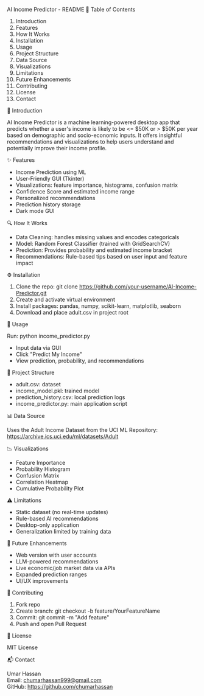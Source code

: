 AI Income Predictor - README
📌 Table of Contents

1. Introduction
2. Features
3. How It Works
4. Installation
5. Usage
6. Project Structure
7. Data Source
8. Visualizations
9. Limitations
10. Future Enhancements
11. Contributing
12. License
13. Contact

🧩 Introduction

AI Income Predictor is a machine learning-powered desktop app that predicts whether a user's income is likely to be <= $50K or > $50K per year based on demographic and socio-economic inputs. It offers insightful recommendations and visualizations to help users understand and potentially improve their income profile.

✨ Features

- Income Prediction using ML
- User-Friendly GUI (Tkinter)
- Visualizations: feature importance, histograms, confusion matrix
- Confidence Score and estimated income range
- Personalized recommendations
- Prediction history storage
- Dark mode GUI

🔍 How It Works

- Data Cleaning: handles missing values and encodes categoricals
- Model: Random Forest Classifier (trained with GridSearchCV)
- Prediction: Provides probability and estimated income bracket
- Recommendations: Rule-based tips based on user input and feature impact

⚙️ Installation

1. Clone the repo: git clone https://github.com/your-username/AI-Income-Predictor.git
2. Create and activate virtual environment
3. Install packages: pandas, numpy, scikit-learn, matplotlib, seaborn
4. Download and place adult.csv in project root

🚀 Usage

Run: python income_predictor.py
- Input data via GUI
- Click "Predict My Income"
- View prediction, probability, and recommendations

📁 Project Structure

- adult.csv: dataset
- income_model.pkl: trained model
- prediction_history.csv: local prediction logs
- income_predictor.py: main application script

📊 Data Source

Uses the Adult Income Dataset from the UCI ML Repository: https://archive.ics.uci.edu/ml/datasets/Adult

📉 Visualizations

- Feature Importance
- Probability Histogram
- Confusion Matrix
- Correlation Heatmap
- Cumulative Probability Plot

⚠️ Limitations

- Static dataset (no real-time updates)
- Rule-based AI recommendations
- Desktop-only application
- Generalization limited by training data

🚧 Future Enhancements

- Web version with user accounts
- LLM-powered recommendations
- Live economic/job market data via APIs
- Expanded prediction ranges
- UI/UX improvements

🤝 Contributing

1. Fork repo
2. Create branch: git checkout -b feature/YourFeatureName
3. Commit: git commit -m "Add feature"
4. Push and open Pull Request

📄 License

MIT License

📬 Contact

Umar Hassan  
Email: chumarhassan999@gmail.com  
GitHub: https://github.com/chumarhassan

